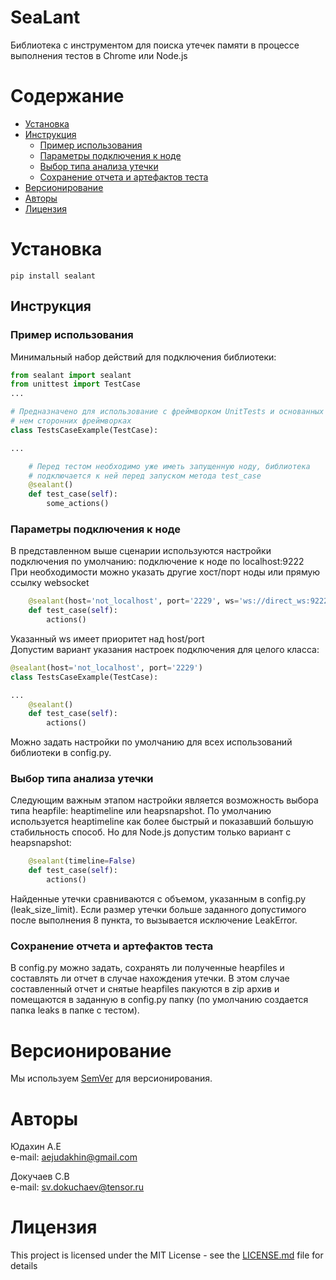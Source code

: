 ﻿SeaLant
================================================================================

Библиотека с инструментом для поиска утечек памяти в процессе выполнения тестов 
в Chrome или Node.js

# Содержание
- [Установка](#Установка)
- [Инструкция](#Инструкция)
  - [Пример использования](#Пример-использования)
  - [Параметры подключения к ноде](#Параметры-подключения-к-ноде)
  - [Выбор типа анализа утечки](#Выбор-типа-анализа-утечки)
  - [Сохранение отчета и артефактов теста](#Сохранение-отчета-и-артефактов-теста)
- [Версионирование](#Версионирование)
- [Авторы](#Авторы)
- [Лицензия](#Лицензия)


# Установка
```
pip install sealant
```


## Инструкция

### Пример использования
Минимальный набор действий для подключения библиотеки:
```python
from sealant import sealant
from unittest import TestCase
...

# Предназначено для использование с фреймворком UnitTests и основанных на 
# нем сторонних фреймворках
class TestsCaseExample(TestCase):

...

    # Перед тестом необходимо уже иметь запущенную ноду, библиотека
    # подключается к ней перед запуском метода test_case
    @sealant()
    def test_case(self):
        some_actions()
```
### Параметры подключения к ноде
В представленном выше сценарии используются настройки подключения по умолчанию:
подключение к ноде по localhost:9222  
При необходимости можно указать другие хост/порт ноды или прямую
ccылку websocket
```python
    @sealant(host='not_localhost', port='2229', ws='ws://direct_ws:9222')
    def test_case(self):
        actions()
```
Указанный ws имеет приоритет над host/port  
Допустим вариант указания настроек подключения для целого класса:
```python
@sealant(host='not_localhost', port='2229')
class TestsCaseExample(TestCase):

...
    @sealant()
    def test_case(self):
        actions()
```
Можно задать настройки по умолчанию для всех использований библиотеки 
в config.py.
### Выбор типа анализа утечки
Следующим важным этапом настройки является возможность выбора типа heapfile:
heaptimeline или heapsnapshot. По умолчанию используется heaptimeline как
более быстрый и показавший большую стабильность способ. Но для Node.js
допустим только вариант с heapsnapshot:
```python
    @sealant(timeline=False)
    def test_case(self):
        actions()
```
Найденные утечки сравниваются с объемом, указанным в config.py (leak_size_limit).
Если размер утечки больше заданного допустимого после выполнения 8 пункта, то 
вызывается исключение LeakError.
### Сохранение отчета и артефактов теста
В config.py можно задать, сохранять ли полученные heapfiles и составлять ли 
отчет в случае нахождения утечки. В этом случае составленный отчет и снятые 
heapfiles пакуются в zip архив и помещаются в заданную в config.py папку
(по умолчанию создается папка leaks в папке с тестом).
# Версионирование
Мы используем [SemVer](http://semver.org/) для версионирования. 
# Авторы
Юдахин А.Е  
e-mail: aejudakhin@gmail.com  

Докучаев С.В  
e-mail: sv.dokuchaev@tensor.ru

# Лицензия
This project is licensed under the MIT License - see the [LICENSE.md](LICENSE.md) file for details
